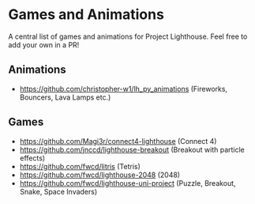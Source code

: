 # Games and Animations

A central list of games and animations for Project Lighthouse. Feel free to add your own in a PR!

## Animations

- https://github.com/christopher-w1/lh_py_animations (Fireworks, Bouncers, Lava Lamps etc.)

## Games

- https://github.com/Magi3r/connect4-lighthouse (Connect 4)
- https://github.com/jnccd/lighthouse-breakout (Breakout with particle effects)
- https://github.com/fwcd/litris (Tetris)
- https://github.com/fwcd/lighthouse-2048 (2048)
- https://github.com/fwcd/lighthouse-uni-project (Puzzle, Breakout, Snake, Space Invaders)
